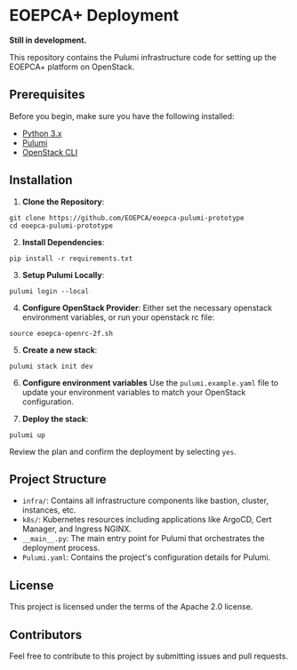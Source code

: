# EOEPCA+ Deployment

**Still in development.**

This repository contains the Pulumi infrastructure code for setting up the EOEPCA+ platform on OpenStack.

## Prerequisites

Before you begin, make sure you have the following installed:
- [Python 3.x](https://www.python.org/downloads/)
- [Pulumi](https://www.pulumi.com/docs/get-started/install/)
- [OpenStack CLI](https://docs.openstack.org/python-openstackclient/latest/)

## Installation

1. **Clone the Repository**:
```
git clone https://github.com/EOEPCA/eoepca-pulumi-prototype
cd eoepca-pulumi-prototype
```

2. **Install Dependencies**:
```
pip install -r requirements.txt
```

3. **Setup Pulumi Locally**:
```
pulumi login --local
```

4. **Configure OpenStack Provider**:
Either set the necessary openstack environment variables, or run your openstack rc file:
```
source eoepca-openrc-2f.sh
```

5. **Create a new stack**:
```
pulumi stack init dev
```

6. **Configure environment variables**
Use the `pulumi.example.yaml` file to update your environment variables to match your OpenStack configuration.

7. **Deploy the stack**:
```
pulumi up
```

Review the plan and confirm the deployment by selecting `yes`.

## Project Structure

- `infra/`: Contains all infrastructure components like bastion, cluster, instances, etc.
- `k8s/`: Kubernetes resources including applications like ArgoCD, Cert Manager, and Ingress NGINX.
- `__main__.py`: The main entry point for Pulumi that orchestrates the deployment process.
- `Pulumi.yaml`: Contains the project's configuration details for Pulumi.

## License

This project is licensed under the terms of the Apache 2.0 license.

## Contributors

Feel free to contribute to this project by submitting issues and pull requests.

